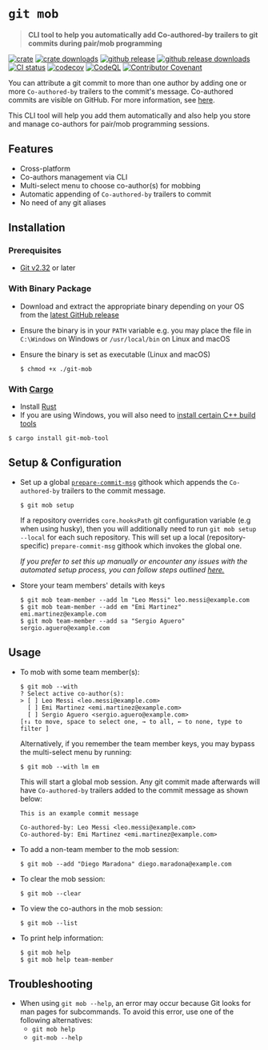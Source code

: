 # `git mob`

> **CLI tool to help you automatically add Co-authored-by trailers to git commits during pair/mob programming**

[![crate](https://img.shields.io/crates/v/git-mob-tool?style=round)](https://crates.io/crates/git-mob-tool)
[![crate downloads](https://img.shields.io/crates/d/git-mob-tool?style=round)](https://crates.io/crates/git-mob-tool)
[![github release](https://img.shields.io/github/v/release/mubashwer/git-mob?style=round)](https://github.com/Mubashwer/git-mob/releases/latest)
[![github release downloads](https://img.shields.io/github/downloads/mubashwer/git-mob/total?style=round)](https://github.com/Mubashwer/git-mob/releases)
[![CI status](https://github.com/mubashwer/git-mob/actions/workflows/ci.yml/badge.svg)](https://github.com/Mubashwer/git-mob/actions/workflows/ci.yml)
[![codecov](https://codecov.io/gh/Mubashwer/git-mob/branch/main/graph/badge.svg?token=R522R7NZH4)](https://codecov.io/gh/Mubashwer/git-mob)
[![CodeQL](https://github.com/Mubashwer/git-mob/actions/workflows/github-code-scanning/codeql/badge.svg)](https://github.com/Mubashwer/git-mob/actions/workflows/github-code-scanning/codeql)
[![Contributor Covenant](https://img.shields.io/badge/Contributor%20Covenant-2.1-4baaaa.svg)](CODE_OF_CONDUCT.md)

You can attribute a git commit to more than one author by adding one or more `Co-authored-by` trailers to the commit's message. Co-authored commits are visible on GitHub. For more information, see [here](https://docs.github.com/en/pull-requests/committing-changes-to-your-project/creating-and-editing-commits/creating-a-commit-with-multiple-authors).

This CLI tool will help you add them automatically and also help you store and manage co-authors for pair/mob programming sessions.

## Features

- Cross-platform
- Co-authors management via CLI
- Multi-select menu to choose co-author(s) for mobbing
- Automatic appending of `Co-authored-by` trailers to commit
- No need of any git aliases

## Installation

### Prerequisites

- [Git v2.32](https://git-scm.com/book/en/v2/Getting-Started-Installing-Git) or later

### With Binary Package

- Download and extract the appropriate binary depending on your OS from the [latest GitHub release](https://github.com/Mubashwer/git-mob/releases/latest)
- Ensure the binary is in your `PATH` variable e.g. you may place the file in `C:\Windows` on Windows or `/usr/local/bin` on Linux and macOS
- Ensure the binary is set as executable (Linux and macOS)

  ```console
  $ chmod +x ./git-mob
  ```

### With [Cargo](https://crates.io/crates/git-mob-tool)

- Install [Rust](https://www.rust-lang.org/tools/install)
- If you are using Windows, you will also need to [install certain C++ build tools](https://learn.microsoft.com/en-us/windows/dev-environment/rust/setup#install-visual-studio-recommended-or-the-microsoft-c-build-tools)

```console
$ cargo install git-mob-tool
```

## Setup & Configuration

- Set up a global [`prepare-commit-msg`](https://git-scm.com/docs/githooks#_prepare_commit_msg) githook which appends the `Co-authored-by` trailers to the commit message.

  ```console
  $ git mob setup
  ```

  If a repository overrides `core.hooksPath` git configuration variable (e.g when using husky), then you will additionally need to run `git mob setup --local` for each such repository. This will set up a local (repository-specific) `prepare-commit-msg` githook which invokes the global one.

  _If you prefer to set this up manually or encounter any issues with the automated setup process, you can follow steps outlined [here.](./docs/manual_setup.md)_

- Store your team members' details with keys

  ```console
  $ git mob team-member --add lm "Leo Messi" leo.messi@example.com
  $ git mob team-member --add em "Emi Martinez" emi.martinez@example.com
  $ git mob team-member --add sa "Sergio Aguero" sergio.aguero@example.com
  ```

## Usage

- To mob with some team member(s):

  ```console
  $ git mob --with
  ? Select active co-author(s):
  > [ ] Leo Messi <leo.messi@example.com>
    [ ] Emi Martinez <emi.martinez@example.com>
    [ ] Sergio Aguero <sergio.aguero@example.com>
  [↑↓ to move, space to select one, → to all, ← to none, type to filter ]
  ```

  Alternatively, if you remember the team member keys, you may bypass the multi-select menu by running:

  ```console
  $ git mob --with lm em
  ```

  This will start a global mob session. Any git commit made afterwards will have `Co-authored-by` trailers added to the commit message as shown below:

  ```text
  This is an example commit message

  Co-authored-by: Leo Messi <leo.messi@example.com>
  Co-authored-by: Emi Martinez <emi.martinez@example.com>
  ```

- To add a non-team member to the mob session:

  ```console
  $ git mob --add "Diego Maradona" diego.maradona@example.com
  ```

- To clear the mob session:

  ```console
  $ git mob --clear
  ```

- To view the co-authors in the mob session:

  ```console
  $ git mob --list
  ```

- To print help information:

  ```console
  $ git mob help
  $ git mob help team-member
  ```

## Troubleshooting

- When using `git mob --help`, an error may occur because Git looks for man pages for subcommands. To avoid this error, use one of the following alternatives:
  - `git mob help`
  - `git-mob --help`
